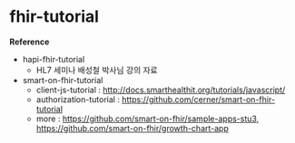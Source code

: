 # fhir-tutorial
**Reference**
* hapi-fhir-tutorial 
  * HL7 세미나 배성철 박사님 강의 자료 
* smart-on-fhir-tutorial 
  * client-js-tutorial : http://docs.smarthealthit.org/tutorials/javascript/
  * authorization-tutorial : https://github.com/cerner/smart-on-fhir-tutorial
  * more : https://github.com/smart-on-fhir/sample-apps-stu3, https://github.com/smart-on-fhir/growth-chart-app
